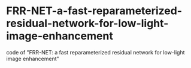 # FRR-NET-a-fast-reparameterized-residual-network-for-low-light-image-enhancement
code of "FRR-NET: a fast reparameterized residual network for low-light image enhancement"
